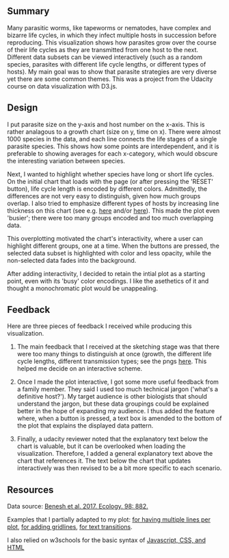 ## Summary

Many parasitic worms, like tapeworms or nematodes, have complex and bizarre life cycles, in which they infect multiple hosts in succession before reproducing. This visualization shows how parasites grow over the course of their life cycles as they are transmitted from one host to the next. Different data subsets can be viewed interactively (such as a random species, parasites with different life cycle lengths, or different types of hosts). My main goal was to show that parasite strategies are very diverse yet there are some common themes. This was a project from the Udacity course on data visualization with D3.js.

## Design

I put parasite size on the y-axis and host number on the x-axis. This is rather analagous to a growth chart (size on y, time on x). There were almost 1000 species in the data, and each line connects the life stages of a single parasite species. This shows how some points are interdependent, and it is preferable to showing averages for each x-category, which would obscure the interesting variation between species.

Next, I wanted to highlight whether species have long or short life cycles. On the initial chart that loads with the page (or after pressing the 'RESET' button), life cycle length is encoded by different colors. Admittedly, the differences are not very easy to distinguish, given how much groups overlap. I also tried to emphasize different types of hosts by increasing line thickness on this chart (see e.g. [here](prelim_plots/trans_to_int.png) and/or [here](prelim_plots/trans_to_def.png)). This made the plot even 'busier'; there were too many groups encoded and too much overlapping data.

This overplotting motivated the chart's interactivity, where a user can highlight different groups, one at a time. When the buttons are pressed, the selected data subset is highlighted with color and less opacity, while the non-selected data fades into the background.

After adding interactivity, I decided to retain the intial plot as a starting point, even with its 'busy' color encodings. I like the asethetics of it and thought a monochromatic plot would be unappealing.

## Feedback

Here are three pieces of feedback I received while producing this visualization.

1. The main feedback that I received at the sketching stage was that there were too many things to distinguish at once (growth, the different life cycle lengths, different transmission types; see the pngs [here](prelim_plots/). This helped me decide on an interactive scheme. 

2. Once I made the plot interactive, I got some more useful feedback from a family member. They said I used too much technical jargon ('what's a definitive host?'). My target audience is other biologists that should understand the jargon, but these data groupings could be explained better in the hope of expanding my audience. I thus added the feature where, when a button is pressed, a text box is amended to the bottom of the plot that explains the displayed data pattern.

3. Finally, a udacity reviewer noted that the explanatory text below the chart is valuable, but it can be overlooked when loading the visualization. Therefore, I added a general explanatory text above the chart that references it. The text below the chart that updates interactively was then revised to be a bit more specific to each scenario.

## Resources
Data source: [Benesh et al. 2017. Ecology. 98: 882.](http://onlinelibrary.wiley.com/doi/10.1002/ecy.1680/full)

Examples that I partially adapted to my plot:
[for having multiple lines per plot](http://bl.ocks.org/d3noob/d8be922a10cb0b148cd5),
[for adding gridlines](https://bl.ocks.org/d3noob/c506ac45617cf9ed39337f99f8511218),
[for text transitions](http://bl.ocks.org/mbostock/f7dcecb19c4af317e464).

I also relied on w3schools for the basic syntax of [Javascript, CSS, and HTML](http://www.w3schools.com/)